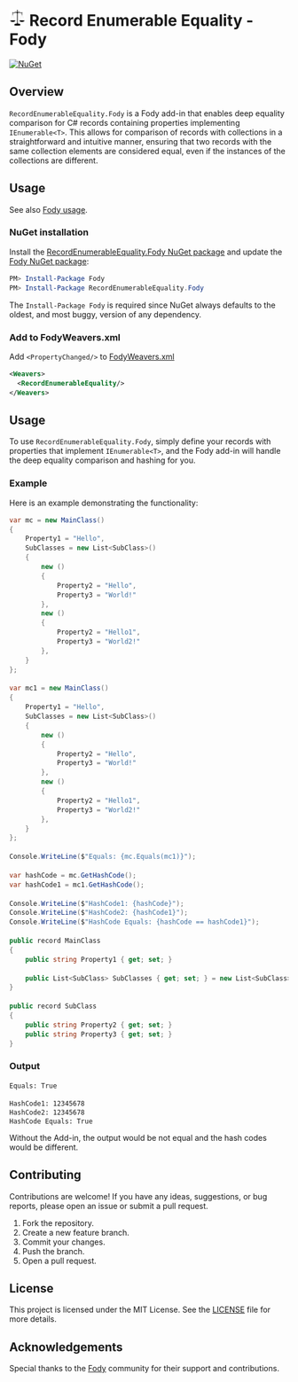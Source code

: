 # <img src="assets/logo.png" height="30px"> Record Enumerable Equality - Fody

[![NuGet](https://img.shields.io/nuget/v/RecordEnumerableEquality.Fody.svg)](https://www.nuget.org/packages/RecordEnumerableEquality.Fody/)
<!-- [![Build Status](https://img.shields.io/github/workflow/status/JKamsker/RecordEnumerableEquality.Fody/CI)](https://github.com/JKamsker/RecordEnumerableEquality.Fody/actions) -->

## Overview

`RecordEnumerableEquality.Fody` is a Fody add-in that enables deep equality comparison for C# records containing properties implementing `IEnumerable<T>`. This allows for comparison of records with collections in a straightforward and intuitive manner, ensuring that two records with the same collection elements are considered equal, even if the instances of the collections are different.


## Usage

See also [Fody usage](https://github.com/Fody/Home/blob/master/pages/usage.md).

### NuGet installation

Install the [RecordEnumerableEquality.Fody NuGet package](https://nuget.org/packages/RecordEnumerableEquality.Fody/) and update the [Fody NuGet package](https://nuget.org/packages/Fody/):

```powershell
PM> Install-Package Fody
PM> Install-Package RecordEnumerableEquality.Fody
```

The `Install-Package Fody` is required since NuGet always defaults to the oldest, and most buggy, version of any dependency.

### Add to FodyWeavers.xml

Add `<PropertyChanged/>` to [FodyWeavers.xml](https://github.com/Fody/Home/blob/master/pages/usage.md#add-fodyweaversxml)

```xml
<Weavers>
  <RecordEnumerableEquality/>
</Weavers>
```



## Usage

To use `RecordEnumerableEquality.Fody`, simply define your records with properties that implement `IEnumerable<T>`, and the Fody add-in will handle the deep equality comparison and hashing for you.

### Example

Here is an example demonstrating the functionality:

```csharp
var mc = new MainClass()
{
    Property1 = "Hello",
    SubClasses = new List<SubClass>()
    {
        new ()
        {
            Property2 = "Hello",
            Property3 = "World!"
        },
        new ()
        {
            Property2 = "Hello1",
            Property3 = "World2!"
        },
    }
};

var mc1 = new MainClass()
{
    Property1 = "Hello",
    SubClasses = new List<SubClass>()
    {
        new ()
        {
            Property2 = "Hello",
            Property3 = "World!"
        },
        new ()
        {
            Property2 = "Hello1",
            Property3 = "World2!"
        },
    }
};

Console.WriteLine($"Equals: {mc.Equals(mc1)}");

var hashCode = mc.GetHashCode();
var hashCode1 = mc1.GetHashCode();

Console.WriteLine($"HashCode1: {hashCode}");
Console.WriteLine($"HashCode2: {hashCode1}");
Console.WriteLine($"HashCode Equals: {hashCode == hashCode1}");

public record MainClass
{
    public string Property1 { get; set; }

    public List<SubClass> SubClasses { get; set; } = new List<SubClass>();
}

public record SubClass
{
    public string Property2 { get; set; }
    public string Property3 { get; set; }
}
```

### Output

```text
Equals: True

HashCode1: 12345678
HashCode2: 12345678
HashCode Equals: True
```

Without the Add-in, the output would be not equal and the hash codes would be different.

## Contributing

Contributions are welcome! If you have any ideas, suggestions, or bug reports, please open an issue or submit a pull request.

1. Fork the repository.
2. Create a new feature branch.
3. Commit your changes.
4. Push the branch.
5. Open a pull request.

## License

This project is licensed under the MIT License. See the [LICENSE](LICENSE) file for more details.

## Acknowledgements

Special thanks to the [Fody](https://github.com/Fody/Fody) community for their support and contributions.
